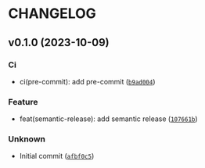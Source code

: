 # CHANGELOG



## v0.1.0 (2023-10-09)

### Ci

* ci(pre-commit): add pre-commit ([`b9ad004`](https://github.com/ELC/SemanticReleasePoC/commit/b9ad004b900322465a2d964bbdb8d73234fcfc24))

### Feature

* feat(semantic-release): add semantic release ([`107661b`](https://github.com/ELC/SemanticReleasePoC/commit/107661b985fabd98d1d048c351e03ab948e13258))

### Unknown

* Initial commit ([`afbf0c5`](https://github.com/ELC/SemanticReleasePoC/commit/afbf0c55dc692a4fa24762f6cfec2a041433270c))
